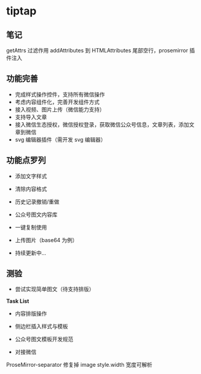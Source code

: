 # tiptap

## 笔记

getAttrs 过滤作用
addAttributes 到 HTMLAttributes
尾部空行，prosemirror 插件注入

## 功能完善

- 完成样式操作控件，支持所有微信操作
- 考虑内容组件化，完善开发组件方式
- 接入视频、图片上传（微信能力支持）
- 支持导入文章
- 接入微信生态授权，微信授权登录，获取微信公众号信息，文章列表，添加文章到微信
- svg 编辑器插件（需开发 svg 编辑器）

## 功能点罗列

- 添加文字样式

- 清除内容格式

- 历史记录撤销/重做

- 公众号图文内容库

- 一键复制使用

- 上传图片（base64 为例）

- 持续更新中...

## 测验

- 尝试实现简单图文（待支持排版）

**Task List**

- 内容排版操作

- 侧边栏插入样式与模板

- 公众号图文模板开发规范

- 对接微信

ProseMirror-separator 修复掉
image style.width 宽度可解析
